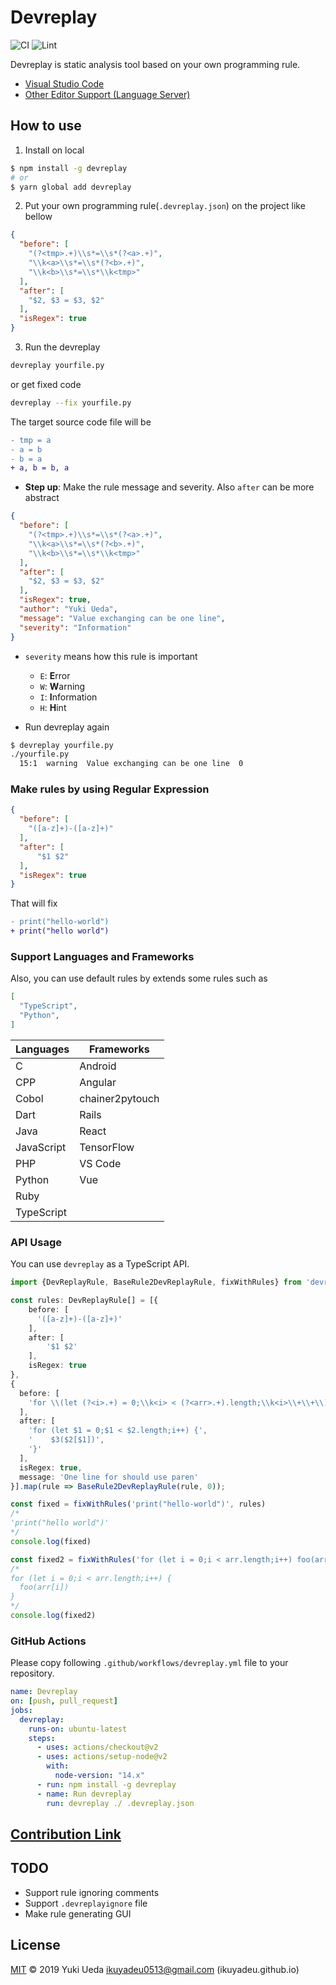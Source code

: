 # Devreplay

![CI](https://github.com/devreplay/devreplay/workflows/CI/badge.svg)
![Lint](https://github.com/devreplay/devreplay/workflows/Lint/badge.svg)

Devreplay is static analysis tool based on your own programming rule.

* [Visual Studio Code](https://marketplace.visualstudio.com/items?itemName=Ikuyadeu.devreplay)
* [Other Editor Support (Language Server)](https://www.npmjs.com/package/devreplay-server)

## How to use

1. Install on local

```sh
$ npm install -g devreplay
# or
$ yarn global add devreplay
```

2. Put your own programming rule(`.devreplay.json`) on the project like bellow

```json
{
  "before": [
    "(?<tmp>.+)\\s*=\\s*(?<a>.+)",
    "\\k<a>\\s*=\\s*(?<b>.+)",
    "\\k<b>\\s*=\\s*\\k<tmp>"
  ],
  "after": [
    "$2, $3 = $3, $2"
  ],
  "isRegex": true
}
```

3. Run the devreplay

```sh
devreplay yourfile.py
```

or get fixed code

```sh
devreplay --fix yourfile.py
```

The target source code file will be

```diff
- tmp = a
- a = b
- b = a
+ a, b = b, a
```

* **Step up**: Make the rule message and severity. Also `after` can be more abstract

```json
{
  "before": [
    "(?<tmp>.+)\\s*=\\s*(?<a>.+)",
    "\\k<a>\\s*=\\s*(?<b>.+)",
    "\\k<b>\\s*=\\s*\\k<tmp>"
  ],
  "after": [
    "$2, $3 = $3, $2"
  ],
  "isRegex": true,
  "author": "Yuki Ueda",
  "message": "Value exchanging can be one line",
  "severity": "Information"
}
```

* `severity` means how this rule is important
  * `E`: **E**rror
  * `W`: **W**arning
  * `I`: **I**nformation
  * `H`: **H**int

* Run devreplay again

```sh
$ devreplay yourfile.py
./yourfile.py
  15:1  warning  Value exchanging can be one line  0
```

### Make rules by using Regular Expression

```json
{
  "before": [
    "([a-z]+)-([a-z]+)"
  ],
  "after": [
      "$1 $2"
  ],
  "isRegex": true
}
```

That will fix

```diff
- print("hello-world")
+ print("hello world")
```

### Support Languages and Frameworks

Also, you can use default rules by extends some rules such as

```json
[
  "TypeScript",
  "Python",
]
```

| Languages  | Frameworks      |
|------------|-----------------|
| C          | Android         |
| CPP        | Angular         |
| Cobol      | chainer2pytouch |
| Dart       | Rails           |
| Java       | React           |
| JavaScript | TensorFlow      |
| PHP        |  VS Code        |
| Python     |  Vue            |
| Ruby       |                 |
| TypeScript |                 |

### API Usage

You can use `devreplay` as a TypeScript API.

```ts
import {DevReplayRule, BaseRule2DevReplayRule, fixWithRules} from 'devreplay';

const rules: DevReplayRule[] = [{
    before: [
      '([a-z]+)-([a-z]+)'
    ],
    after: [
        '$1 $2'
    ],
    isRegex: true
},
{
  before: [
    'for \\(let (?<i>.+) = 0;\\k<i> < (?<arr>.+).length;\\k<i>\\+\\+\\) (.*)\\(\\k<arr>\\[\\k<i>\\]\\)'
  ],
  after: [
    'for (let $1 = 0;$1 < $2.length;i++) {',
    '    $3($2[$1])',
    '}'
  ],
  isRegex: true,
  message: 'One line for should use paren'
}].map(rule => BaseRule2DevReplayRule(rule, 0));

const fixed = fixWithRules('print("hello-world")', rules)
/*
'print("hello world")'
*/
console.log(fixed)

const fixed2 = fixWithRules('for (let i = 0;i < arr.length;i++) foo(arr[i])', rules)
/*
for (let i = 0;i < arr.length;i++) {
  foo(arr[i])
}
*/
console.log(fixed2)
```

### GitHub Actions

Please copy following `.github/workflows/devreplay.yml` file to your repository.

```yml
name: Devreplay
on: [push, pull_request]
jobs:
  devreplay:
    runs-on: ubuntu-latest
    steps:
      - uses: actions/checkout@v2
      - uses: actions/setup-node@v2
        with:
          node-version: "14.x"
      - run: npm install -g devreplay
      - name: Run devreplay
        run: devreplay ./ .devreplay.json
```

## [Contribution Link](https://github.com/devreplay/devreplay/blob/master/CONTRIBUTING.md)

## TODO

* Support rule ignoring comments
* Support `.devreplayignore` file
* Make rule generating GUI

## License

[MIT](LICENSE) © 2019 Yuki Ueda <ikuyadeu0513@gmail.com> (ikuyadeu.github.io)
